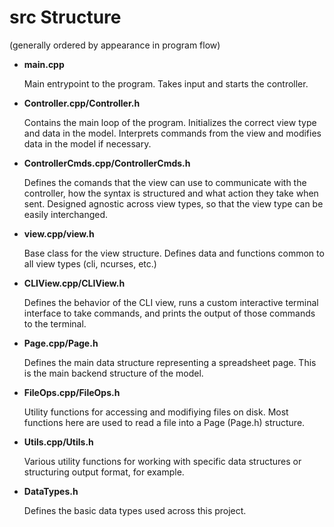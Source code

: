 # src Structure

(generally ordered by appearance in program flow)

- **main.cpp**

    Main entrypoint to the program. Takes input and starts the controller.
    
- **Controller.cpp/Controller.h**

    Contains the main loop of the program. Initializes the correct view
    type and data in the model. Interprets commands from the view and modifies
    data in the model if necessary.
    
- **ControllerCmds.cpp/ControllerCmds.h**

    Defines the comands that the view can use to communicate with the controller,
    how the syntax is structured and what action they take when sent. Designed
    agnostic across view types, so that the view type can be easily interchanged.
    
- **view.cpp/view.h**

    Base class for the view structure. Defines data and functions common to
    all view types (cli, ncurses, etc.)
    
- **CLIView.cpp/CLIView.h**

    Defines the behavior of the CLI view, runs a custom interactive terminal
    interface to take commands, and prints the output of those commands to
    the terminal.
    
- **Page.cpp/Page.h**

    Defines the main data structure representing a spreadsheet page. This is
    the main backend structure of the model.
    
- **FileOps.cpp/FileOps.h**

    Utility functions for accessing and modifiying files on disk. Most functions
    here are used to read a file into a Page (Page.h) structure.
    
- **Utils.cpp/Utils.h**

    Various utility functions for working with specific data structures or
    structuring output format, for example.
    
- **DataTypes.h**

    Defines the basic data types used across this project.
